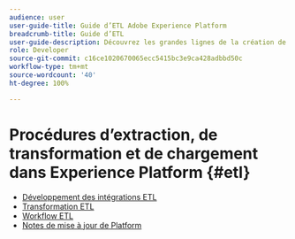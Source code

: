 ```yaml
---
audience: user
user-guide-title: Guide d’ETL Adobe Experience Platform
breadcrumb-title: Guide d’ETL
user-guide-description: Découvrez les grandes lignes de la création de connecteurs sécurisés et performants pour l’ingestion de données dans Platform.
role: Developer
source-git-commit: c16ce1020670065ecc5415bc3e9ca428adbbd50c
workflow-type: tm+mt
source-wordcount: '40'
ht-degree: 100%

---
```



# Procédures d’extraction, de transformation et de chargement dans Experience Platform {#etl}

- [Développement des intégrations ETL](home.md)
- [Transformation ETL](transformations.md)
- [Workflow ETL](workflow.md)
- [Notes de mise à jour de Platform](https://docs.adobe.com/content/help/fr-FR/experience-platform/release-notes/latest.html)